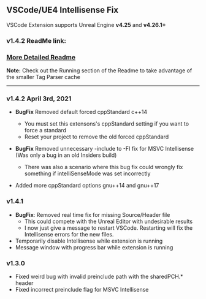 ## VSCode/UE4 Intellisense Fix

VSCode Extension supports Unreal Engine **v4.25** and **v4.26.1+**

### v1.4.2 ReadMe link:

### [More Detailed Readme](https://gist.github.com/boocs/f63a4878156295b6e854cac68672f305)

**Note:** Check out the Running section of the Readme to take advantage of the smaller Tag Parser cache

---
### v1.4.2 April 3rd, 2021
- **BugFix** Removed default forced cppStandard c++14
  - You must set this extensons's cppStandard setting if you want to force a standard
  - Reset your project to remove the old forced cppStandard

- **BugFix** Removed unnecessary -include to -FI fix for MSVC Intellisense (Was only a bug in an old Insiders build)
  - There was also a scenario where this bug fix could wrongly fix something if intelliSenseMode was set incorrectly
- Added more cppStandard options gnu++14 and gnu++17


### v1.4.1
- **BugFix**: Removed real time fix for missing Source/Header file
    - This could compete with the Unreal Editor with undesirable results
    - I now just give a message to restart VSCode. Restarting will fix the Intellisense errors for the new files.
- Temporarily disable Intellisense while extension is running
- Message window with progress bar while extension is running
  

### v1.3.0
- Fixed weird bug with invalid preinclude path with the sharedPCH.* header
- Fixed incorrect preinclude flag for MSVC Intellisense

